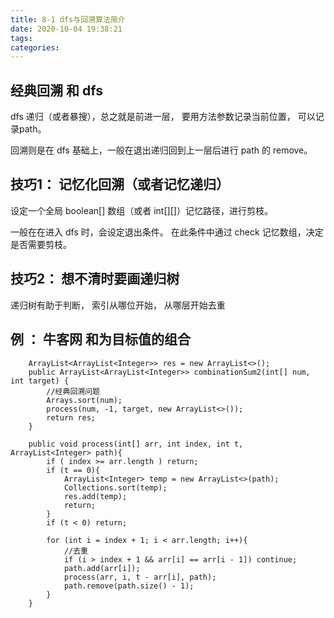 ```yaml
---
title: 8-1 dfs与回溯算法简介
date: 2020-10-04 19:38:21
tags:
categories:
---
```


## 经典回溯 和 dfs


dfs 递归（或者暴搜），总之就是前进一层， 要用方法参数记录当前位置， 可以记录path。 

回溯则是在 dfs 基础上，一般在退出递归回到上一层后进行 path 的 remove。


## 技巧1： 记忆化回溯（或者记忆递归）

设定一个全局 boolean[] 数组（或者 int[][]）记忆路径，进行剪枝。

一般在在进入 dfs 时，会设定退出条件。 在此条件中通过 check 记忆数组，决定是否需要剪枝。  


## 技巧2： 想不清时要画递归树

递归树有助于判断， 索引从哪位开始， 从哪层开始去重


## 例 ： 牛客网 和为目标值的组合

```
    ArrayList<ArrayList<Integer>> res = new ArrayList<>();
    public ArrayList<ArrayList<Integer>> combinationSum2(int[] num, int target) {
        //经典回溯问题
        Arrays.sort(num);
        process(num, -1, target, new ArrayList<>());
        return res;
    }
    
    public void process(int[] arr, int index, int t, ArrayList<Integer> path){
        if ( index >= arr.length ) return;
        if (t == 0){
            ArrayList<Integer> temp = new ArrayList<>(path);
            Collections.sort(temp);
            res.add(temp);
            return;
        }
        if (t < 0) return;
        
        for (int i = index + 1; i < arr.length; i++){
            //去重
            if (i > index + 1 && arr[i] == arr[i - 1]) continue;
            path.add(arr[i]);
            process(arr, i, t - arr[i], path);
            path.remove(path.size() - 1);
        }
    }
```